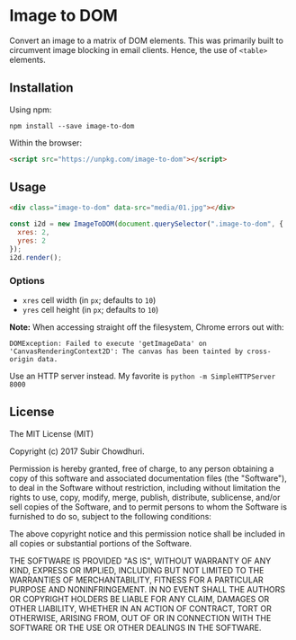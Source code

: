 # Image to DOM

Convert an image to a matrix of DOM elements. This was primarily built to circumvent image blocking in email clients. Hence, the use of `<table>` elements.

## Installation

Using npm:

```
npm install --save image-to-dom
```

Within the browser:

```html
<script src="https://unpkg.com/image-to-dom"></script>
```

## Usage

```html
<div class="image-to-dom" data-src="media/01.jpg"></div>
```
```js
const i2d = new ImageToDOM(document.querySelector(".image-to-dom", {
  xres: 2,
  yres: 2
});
i2d.render();
```

### Options
- `xres` cell width (in `px`; defaults to `10`)
- `yres` cell height (in `px`; defaults to `10`)


__Note:__ When accessing straight off the filesystem, Chrome errors out with:
```
DOMException: Failed to execute 'getImageData' on 'CanvasRenderingContext2D': The canvas has been tainted by cross-origin data.
```

Use an HTTP server instead. My favorite is `python -m SimpleHTTPServer 8000`

## License

The MIT License (MIT)

Copyright (c) 2017 Subir Chowdhuri.

Permission is hereby granted, free of charge, to any person obtaining a copy of this software and associated documentation files (the "Software"), to deal in the Software without restriction, including without limitation the rights to use, copy, modify, merge, publish, distribute, sublicense, and/or sell copies of the Software, and to permit persons to whom the Software is furnished to do so, subject to the following conditions:

The above copyright notice and this permission notice shall be included in all copies or substantial portions of the Software.

THE SOFTWARE IS PROVIDED "AS IS", WITHOUT WARRANTY OF ANY KIND, EXPRESS OR IMPLIED, INCLUDING BUT NOT LIMITED TO THE WARRANTIES OF MERCHANTABILITY, FITNESS FOR A PARTICULAR PURPOSE AND NONINFRINGEMENT. IN NO EVENT SHALL THE AUTHORS OR COPYRIGHT HOLDERS BE LIABLE FOR ANY CLAIM, DAMAGES OR OTHER LIABILITY, WHETHER IN AN ACTION OF CONTRACT, TORT OR OTHERWISE, ARISING FROM, OUT OF OR IN CONNECTION WITH THE SOFTWARE OR THE USE OR OTHER DEALINGS IN THE SOFTWARE.
